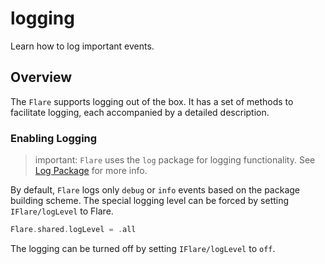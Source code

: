 # logging

Learn how to log important events.

## Overview

The `Flare` supports logging out of the box. It has a set of methods to facilitate logging, each accompanied by a detailed description.

### Enabling Logging

> important: `Flare` uses the `log` package for logging functionality. See [Log Package](https://github.com/space-code/log) for more info.

By default, `Flare` logs only `debug` or `info` events based on the package building scheme. The special logging level can be forced by setting ``IFlare/logLevel`` to Flare.

```swift
Flare.shared.logLevel = .all
```

The logging can be turned off by setting ``IFlare/logLevel`` to `off`.
